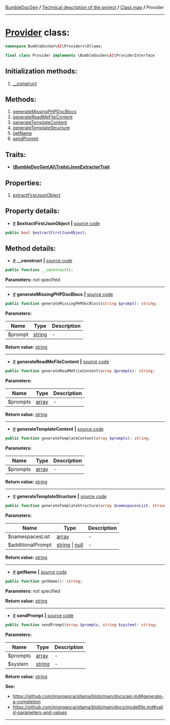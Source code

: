 <!-- {% raw %} -->
<embed> <a href="/docs/README.md">BumbleDocGen</a> <b>/</b> <a href="/docs/tech/readme.md">Technical description of the project</a> <b>/</b> <a href="/docs/tech/map.md">Class map</a> <b>/</b> Provider<hr> </embed>

<h1>
    <a href="https://github.com/bumble-tech/bumble-doc-gen/blob/master/src/AI/Providers/Ollama/Provider.php#L13">Provider</a> class:
</h1>





```php
namespace BumbleDocGen\AI\Providers\Ollama;

final class Provider implements \BumbleDocGen\AI\ProviderInterface
```








<h2>Initialization methods:</h2>

<ol>
<li>
    <a href="#m-construct">__construct</a>
    </li>
</ol>

<h2>Methods:</h2>

<ol>
<li>
    <a href="#mgeneratemissingphpdocblocs">generateMissingPHPDocBlocs</a>
    </li>
<li>
    <a href="#mgeneratereadmefilecontent">generateReadMeFileContent</a>
    </li>
<li>
    <a href="#mgeneratetemplatecontent">generateTemplateContent</a>
    </li>
<li>
    <a href="#mgeneratetemplatestructure">generateTemplateStructure</a>
    </li>
<li>
    <a href="#mgetname">getName</a>
    </li>
<li>
    <a href="#msendprompt">sendPrompt</a>
    </li>
</ol>

<h2>Traits:</h2>

<ul>
        <li><b><a href='https://github.com/bumble-tech/bumble-doc-gen/blob/master/src/AI/Traits/JsonExtractorTrait.php'>\BumbleDocGen\AI\Traits\JsonExtractorTrait</a></b></li>
    </ul>


<h2>Properties:</h2>

<ol>
            <li>
            <a href="#pextractfirstjsonobject">extractFirstJsonObject</a> </li>
    </ol>



<h2>Property details:</h2>


* <a name="pextractfirstjsonobject" href="#pextractfirstjsonobject">#</a>
 <b>$extractFirstJsonObject</b>
    **|** <a href="https://github.com/bumble-tech/bumble-doc-gen/blob/master/src/AI/Providers/Ollama/Provider.php#L17">source code</a>
```php
public bool $extractFirstJsonObject;

```




<h2>Method details:</h2>

<div class='method_description-block'>

<ul>
<li><a name="m-construct" href="#m-construct">#</a>
 <b>__construct</b>
    <b>|</b> <a href="https://github.com/bumble-tech/bumble-doc-gen/blob/master/src/AI/Providers/Ollama/Provider.php#L45">source code</a></li>
</ul>

```php
public function __construct();
```



<b>Parameters:</b> not specified



</div>
<hr>
<div class='method_description-block'>

<ul>
<li><a name="mgeneratemissingphpdocblocs" href="#mgeneratemissingphpdocblocs">#</a>
 <b>generateMissingPHPDocBlocs</b>
    <b>|</b> <a href="https://github.com/bumble-tech/bumble-doc-gen/blob/master/src/AI/Providers/Ollama/Provider.php#L57">source code</a></li>
</ul>

```php
public function generateMissingPHPDocBlocs(string $prompt): string;
```



<b>Parameters:</b>

<table>
    <thead>
    <tr>
        <th>Name</th>
        <th>Type</th>
        <th>Description</th>
    </tr>
    </thead>
    <tbody>
            <tr>
            <td>$prompt</td>
            <td><a href='https://www.php.net/manual/en/language.types.string.php'>string</a></td>
            <td>-</td>
        </tr>
        </tbody>
</table>

<b>Return value:</b> <a href='https://www.php.net/manual/en/language.types.string.php'>string</a>


</div>
<hr>
<div class='method_description-block'>

<ul>
<li><a name="mgeneratereadmefilecontent" href="#mgeneratereadmefilecontent">#</a>
 <b>generateReadMeFileContent</b>
    <b>|</b> <a href="https://github.com/bumble-tech/bumble-doc-gen/blob/master/src/AI/Providers/Ollama/Provider.php#L63">source code</a></li>
</ul>

```php
public function generateReadMeFileContent(array $prompts): string;
```



<b>Parameters:</b>

<table>
    <thead>
    <tr>
        <th>Name</th>
        <th>Type</th>
        <th>Description</th>
    </tr>
    </thead>
    <tbody>
            <tr>
            <td>$prompts</td>
            <td><a href='https://www.php.net/manual/en/language.types.array.php'>array</a></td>
            <td>-</td>
        </tr>
        </tbody>
</table>

<b>Return value:</b> <a href='https://www.php.net/manual/en/language.types.string.php'>string</a>


</div>
<hr>
<div class='method_description-block'>

<ul>
<li><a name="mgeneratetemplatecontent" href="#mgeneratetemplatecontent">#</a>
 <b>generateTemplateContent</b>
    <b>|</b> <a href="https://github.com/bumble-tech/bumble-doc-gen/blob/master/src/AI/Providers/Ollama/Provider.php#L69">source code</a></li>
</ul>

```php
public function generateTemplateContent(array $prompts): string;
```



<b>Parameters:</b>

<table>
    <thead>
    <tr>
        <th>Name</th>
        <th>Type</th>
        <th>Description</th>
    </tr>
    </thead>
    <tbody>
            <tr>
            <td>$prompts</td>
            <td><a href='https://www.php.net/manual/en/language.types.array.php'>array</a></td>
            <td>-</td>
        </tr>
        </tbody>
</table>

<b>Return value:</b> <a href='https://www.php.net/manual/en/language.types.string.php'>string</a>


</div>
<hr>
<div class='method_description-block'>

<ul>
<li><a name="mgeneratetemplatestructure" href="#mgeneratetemplatestructure">#</a>
 <b>generateTemplateStructure</b>
    <b>|</b> <a href="https://github.com/bumble-tech/bumble-doc-gen/blob/master/src/AI/Providers/Ollama/Provider.php#L75">source code</a></li>
</ul>

```php
public function generateTemplateStructure(array $namespacesList, string|null $additionalPrompt): string;
```



<b>Parameters:</b>

<table>
    <thead>
    <tr>
        <th>Name</th>
        <th>Type</th>
        <th>Description</th>
    </tr>
    </thead>
    <tbody>
            <tr>
            <td>$namespacesList</td>
            <td><a href='https://www.php.net/manual/en/language.types.array.php'>array</a></td>
            <td>-</td>
        </tr>
            <tr>
            <td>$additionalPrompt</td>
            <td><a href='https://www.php.net/manual/en/language.types.string.php'>string</a> | <a href='https://www.php.net/manual/en/language.types.null.php'>null</a></td>
            <td>-</td>
        </tr>
        </tbody>
</table>

<b>Return value:</b> <a href='https://www.php.net/manual/en/language.types.string.php'>string</a>


</div>
<hr>
<div class='method_description-block'>

<ul>
<li><a name="mgetname" href="#mgetname">#</a>
 <b>getName</b>
    <b>|</b> <a href="https://github.com/bumble-tech/bumble-doc-gen/blob/master/src/AI/Providers/Ollama/Provider.php#L90">source code</a></li>
</ul>

```php
public function getName(): string;
```



<b>Parameters:</b> not specified

<b>Return value:</b> <a href='https://www.php.net/manual/en/language.types.string.php'>string</a>


</div>
<hr>
<div class='method_description-block'>

<ul>
<li><a name="msendprompt" href="#msendprompt">#</a>
 <b>sendPrompt</b>
    <b>|</b> <a href="https://github.com/bumble-tech/bumble-doc-gen/blob/master/src/AI/Providers/Ollama/Provider.php#L99">source code</a></li>
</ul>

```php
public function sendPrompt(array $prompts, string $system): string;
```



<b>Parameters:</b>

<table>
    <thead>
    <tr>
        <th>Name</th>
        <th>Type</th>
        <th>Description</th>
    </tr>
    </thead>
    <tbody>
            <tr>
            <td>$prompts</td>
            <td><a href='https://www.php.net/manual/en/language.types.array.php'>array</a></td>
            <td>-</td>
        </tr>
            <tr>
            <td>$system</td>
            <td><a href='https://www.php.net/manual/en/language.types.string.php'>string</a></td>
            <td>-</td>
        </tr>
        </tbody>
</table>

<b>Return value:</b> <a href='https://www.php.net/manual/en/language.types.string.php'>string</a>



<b>See:</b>
<ul>
    <li>
        <a href="https://github.com/jmorganca/ollama/blob/main/docs/api.md#generate-a-completion">https://github.com/jmorganca/ollama/blob/main/docs/api.md#generate-a-completion</a>    </li>
    <li>
        <a href="https://github.com/jmorganca/ollama/blob/main/docs/modelfile.md#valid-parameters-and-values">https://github.com/jmorganca/ollama/blob/main/docs/modelfile.md#valid-parameters-and-values</a>    </li>
</ul>
</div>
<hr>

<!-- {% endraw %} -->
